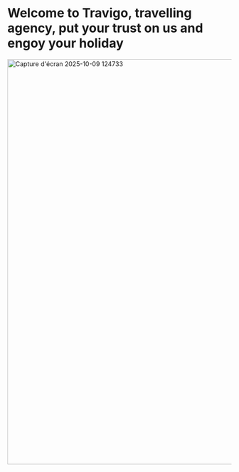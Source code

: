 <h1>
  Welcome to Travigo, travelling agency, put your trust on us and engoy your holiday
</h1>
<img width="1895" height="912" alt="Capture d'écran 2025-10-09 124733" src="https://github.com/user-attachments/assets/a76aba07-7ad2-4565-af15-0c961362ce51" />
